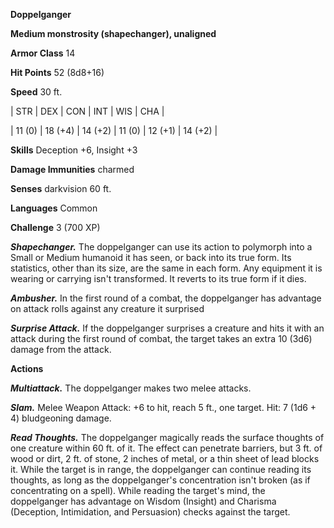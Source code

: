 **Doppelganger**

**Medium monstrosity (shapechanger), unaligned**

**Armor Class** 14

**Hit Points** 52 (8d8+16)

**Speed** 30 ft.

|   STR   |   DEX   |   CON   |   INT   |   WIS   |   CHA   |
  
| 11 (0) | 18 (+4) | 14 (+2) | 11 (0) | 12 (+1) | 14 (+2) |

**Skills** Deception +6, Insight +3

**Damage Immunities** charmed

**Senses** darkvision 60 ft.

**Languages** Common

**Challenge** 3 (700 XP)

***Shapechanger.*** The doppelganger can use its action to polymorph into a Small or Medium humanoid it has seen, or back into its true form. Its statistics, other than its size, are the same in each form. Any equipment it is wearing or carrying isn't transformed. It reverts to its true form if it dies.

***Ambusher.*** In the first round of a combat, the doppelganger has advantage on attack rolls against any creature it surprised

***Surprise Attack.*** If the doppelganger surprises a creature and hits it with an attack during the first round of combat, the target takes an extra 10 (3d6) damage from the attack.

**Actions**

***Multiattack.*** The doppelganger makes two melee attacks.

***Slam.*** Melee Weapon Attack: +6 to hit, reach 5 ft., one target. Hit: 7 (1d6 + 4) bludgeoning damage.

***Read Thoughts.*** The doppelganger magically reads the surface thoughts of one creature within 60 ft. of it. The effect can penetrate barriers, but 3 ft. of wood or dirt, 2 ft. of stone, 2 inches of metal, or a thin sheet of lead blocks it. While the target is in range, the doppelganger can continue reading its thoughts, as long as the doppelganger's concentration isn't broken (as if concentrating on a spell). While reading the target's mind, the doppelganger has advantage on Wisdom (Insight) and Charisma (Deception, Intimidation, and Persuasion) checks against the target.

